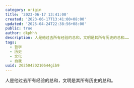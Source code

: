```yaml
---
category: origin
title: '2023-06-17 13:41:00'
created: '2023-06-17T13:41:00+08:00'
updated: '2025-04-24T22:38:56+08:00'
public: true
author: dkphhh
description: 人是他过去所有经验的总和，文明是其所有历史的总和……
tags:
  - 哲学
  - 历史
  - 文化
  - 自我
uuid: 20250420210644gib9
---
```


人是他过去所有经验的总和，文明是其所有历史的总和。

